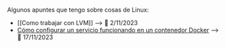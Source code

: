 Algunos apuntes que tengo sobre cosas de Linux: 


* [[Como trabajar con LVM]] --> 📆 2/11/2023
* [Cómo configurar un servicio funcionando en un contenedor Docker](Cómo%20configurar%20un%20servicio%20funcionando%20en%20un%20contenedor%20Docker.md) --> 📆 17/11/2023
